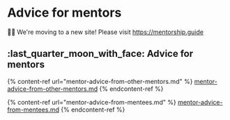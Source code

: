 # Advice for mentors

👋🏽 We're moving to a new site! Please visit https://mentorship.guide

## :last\_quarter\_moon\_with\_face: Advice for mentors

{% content-ref url="mentor-advice-from-other-mentors.md" %}
[mentor-advice-from-other-mentors.md](mentor-advice-from-other-mentors.md)
{% endcontent-ref %}

{% content-ref url="mentor-advice-from-mentees.md" %}
[mentor-advice-from-mentees.md](mentor-advice-from-mentees.md)
{% endcontent-ref %}

##
